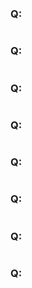 ### Q:

```js

```
### Q:

```js

```
### Q:

```js

```
### Q:

```js

```
### Q:

```js

```
### Q:

```js

```
### Q:

```js

```
### Q:

```js

```